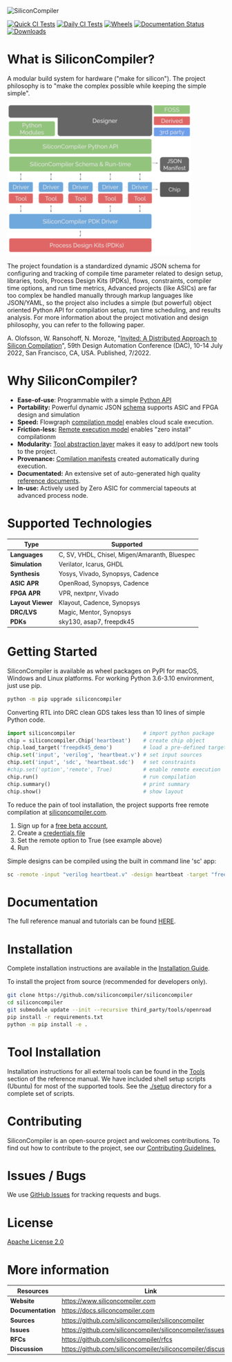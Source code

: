 ![SiliconCompiler](https://raw.githubusercontent.com/siliconcompiler/siliconcompiler/main/docs/_images/sc_logo_with_text.png)

[![Quick CI Tests](https://github.com/siliconcompiler/siliconcompiler/actions/workflows/on_push_tests.yml/badge.svg)](https://github.com/siliconcompiler/siliconcompiler/actions/workflows/on_push_tests.yml)
[![Daily CI Tests](https://github.com/siliconcompiler/siliconcompiler/actions/workflows/daily_tests.yml/badge.svg)](https://github.com/siliconcompiler/siliconcompiler/actions/workflows/daily_tests.yml)
[![Wheels](https://github.com/siliconcompiler/siliconcompiler/actions/workflows/wheels.yml/badge.svg?event=schedule)](https://github.com/siliconcompiler/siliconcompiler/actions/workflows/wheels.yml)
[![Documentation Status](https://readthedocs.org/projects/siliconcompiler/badge/?version=latest)](https://docs.siliconcompiler.com/en/latest/?badge=latest)
[![Downloads](https://static.pepy.tech/personalized-badge/siliconcompiler?period=total&units=international_system&left_color=grey&right_color=blue&left_text=Downloads)](https://pepy.tech/project/siliconcompiler)

# What is SiliconCompiler?


A modular build system for hardware ("make for silicon"). The project philosophy is to "make the complex possible while keeping the simple simple".

![SC Overview](docs/_images/sc_overview.png)

The project foundation is a standardized dynamic JSON schema for configuring and tracking of compile time parameter related to design setup, libraries, tools, Process Design Kits (PDKs), flows, constraints, compiler time options, and run time metrics, Advanced projects (like ASICs) are far too complex be handled manually through markup languages like JSON/YAML, so the project also includes a simple (but powerful) object oriented Python API for compilation setup, run time scheduling, and results analysis. For more information about the project motivation and design philosophy, you can refer to the following paper.

A. Olofsson, W. Ransohoff, N. Moroze, "[Invited: A Distributed Approach to Silicon Compilation](docs/papers/sc_dac2022.pdf)", 59th Design Automation Conference (DAC), 10-14 July 2022, San Francisco, CA, USA. Published, 7/2022.

# Why SiliconCompiler?

* **Ease-of-use**: Programmable with a simple [Python API](https://docs.siliconcompiler.com/en/latest/user_guide/programming_model.html)
* **Portability:** Powerful dynamic JSON [schema](https://docs.siliconcompiler.com/en/latest/reference_manual/schema.html) supports ASIC and FPGA design and simulation
* **Speed:** Flowgraph [compilation model](https://docs.siliconcompiler.com/en/latest/user_guide/execution_model.html) enables cloud scale execution.
* **Friction-less:** [Remote execution model](https://docs.siliconcompiler.com/en/latest/user_guide/remote_processing.html) enables "zero install" compilationm
* **Modularity:** [Tool abstraction layer](architecture) makes it easy to add/port new tools to the project.
* **Provenance:** [Comilation manifests](https://docs.siliconcompiler.com/en/latest/user_guide/data_model.html) created automatically during execution.
* **Documentated:** An extensive set of auto-generated high quality [reference documents](https://docs.siliconcompiler.com/en/latest/).
* **In-use:** Actively used by Zero ASIC for commercial tapeouts at advanced process node.

# Supported Technologies

| Type | Supported|
|------|----------|
|**Languages**| C, SV, VHDL, Chisel, Migen/Amaranth, Bluespec
|**Simulation**| Verilator, Icarus, GHDL
|**Synthesis**| Yosys, Vivado, Synopsys, Cadence
|**ASIC APR**| OpenRoad, Synopsys, Cadence
|**FPGA APR**| VPR, nextpnr, Vivado
|**Layout Viewer**| Klayout, Cadence, Synopsys
|**DRC/LVS**| Magic, Mentor, Synopsys
|**PDKs**| sky130, asap7, freepdk45

# Getting Started

SiliconCompiler is available as wheel packages on PyPI for macOS, Windows and
Linux platforms. For working Python 3.6-3.10 environment, just use pip.

```sh
python -m pip upgrade siliconcompiler
```


Converting RTL into DRC clean GDS takes less than 10 lines of simple Python code.

```python
import siliconcompiler                      # import python package
chip = siliconcompiler.Chip('heartbeat')    # create chip object
chip.load_target('freepdk45_demo')          # load a pre-defined target
chip.set('input', 'verilog', 'heartbeat.v') # set input sources
chip.set('input', 'sdc', 'heartbeat.sdc')   # set constraints
#chip.set('option','remote', True)          # enable remote execution
chip.run()                                  # run compilation
chip.summary()                              # print summary
chip.show()                                 # show layout
```

To reduce the pain of tool installation, the project supports free remote compilation at [siliconcompiler.com](siliconcompiler.com).

1. Sign up for a [free beta account](https://www.siliconcompiler.com/beta),
2. Create a [credentials file](https://docs.siliconcompiler.com/en/latest/user_guide/installation.html#cloud-access)
3. Set the remote option to True (see example above)
4. Run

Simple designs can be compiled using the built in command line 'sc' app:

```sh
sc -remote -input "verilog heartbeat.v" -design heartbeat -target "freepdk45_demo"
```

# Documentation

The full reference manual and tutorials can be found [HERE](https://docs.siliconcompiler.com/en/latest/).

# Installation


Complete installation instructions are available in the [Installation Guide](https://docs.siliconcompiler.com/en/latest/user_guide/installation.html).

To install the project from source (recommended for developers only).

```bash
git clone https://github.com/siliconcompiler/siliconcompiler
cd siliconcompiler
git submodule update --init --recursive third_party/tools/openroad
pip install -r requirements.txt
python -m pip install -e .
```

# Tool Installation

Installation instructions for all external tools can be found in the
[Tools](https://docs.siliconcompiler.com/en/latest/reference_manual/tools.html) section
of the reference manual. We have included shell setup scripts (Ubuntu) for most of the supported tools. See the [./setup](./setup) directory for a complete set of scripts.

# Contributing

SiliconCompiler is an open-source project and welcomes contributions. To find out
how to contribute to the project, see our
[Contributing Guidelines.](./CONTRIBUTING.md)

# Issues / Bugs

We use [GitHub Issues](https://github.com/siliconcompiler/siliconcompiler/issues)
for tracking requests and bugs.

# License

[Apache License 2.0](LICENSE)

# More information

| Resources | Link|
|-----------|-----|
| **Website**|  https://www.siliconcompiler.com
| **Documentation**|  https://docs.siliconcompiler.com
| **Sources**|  https://github.com/siliconcompiler/siliconcompiler
| **Issues**|  https://github.com/siliconcompiler/siliconcompiler/issues
| **RFCs**|  https://github.com/siliconcompiler/rfcs
| **Discussion**| https://github.com/siliconcompiler/siliconcompiler/discussions
